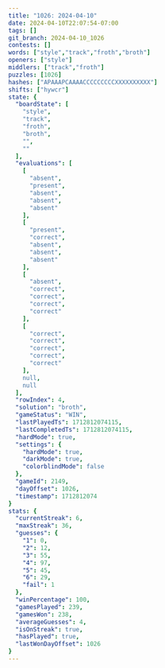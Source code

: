 ```yaml
---
title: "1026: 2024-04-10"
date: 2024-04-10T22:07:54-07:00
tags: []
git_branch: 2024-04-10_1026
contests: []
words: ["style","track","froth","broth"]
openers: ["style"]
middlers: ["track","froth"]
puzzles: [1026]
hashes: ["APAAAPCAAAACCCCCCCCCXXXXXXXXXX"]
shifts: ["hywcr"]
state: {
  "boardState": [
    "style",
    "track",
    "froth",
    "broth",
    "",
    ""
  ],
  "evaluations": [
    [
      "absent",
      "present",
      "absent",
      "absent",
      "absent"
    ],
    [
      "present",
      "correct",
      "absent",
      "absent",
      "absent"
    ],
    [
      "absent",
      "correct",
      "correct",
      "correct",
      "correct"
    ],
    [
      "correct",
      "correct",
      "correct",
      "correct",
      "correct"
    ],
    null,
    null
  ],
  "rowIndex": 4,
  "solution": "broth",
  "gameStatus": "WIN",
  "lastPlayedTs": 1712812074115,
  "lastCompletedTs": 1712812074115,
  "hardMode": true,
  "settings": {
    "hardMode": true,
    "darkMode": true,
    "colorblindMode": false
  },
  "gameId": 2149,
  "dayOffset": 1026,
  "timestamp": 1712812074
}
stats: {
  "currentStreak": 6,
  "maxStreak": 36,
  "guesses": {
    "1": 0,
    "2": 12,
    "3": 55,
    "4": 97,
    "5": 45,
    "6": 29,
    "fail": 1
  },
  "winPercentage": 100,
  "gamesPlayed": 239,
  "gamesWon": 238,
  "averageGuesses": 4,
  "isOnStreak": true,
  "hasPlayed": true,
  "lastWonDayOffset": 1026
}
---
```

<!-- more -->
